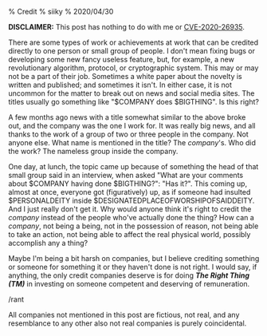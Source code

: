 % Credit
% siiky
% 2020/04/30

**DISCLAIMER:** This post has nothing to do with me or [CVE-2020-26935].

There are some types of work or achievements at work that can be credited
directly to one person or small group of people. I don't mean fixing bugs or
developing some new fancy useless feature, but, for example, a new
revolutionary algorithm, protocol, or cryptographic system. This may or may not
be a part of their job. Sometimes a white paper about the novelty is written
and published; and sometimes it isn't. In either case, it is not uncommon for
the matter to break out on news and social media sites. The titles usually go
something like "$COMPANY does $BIGTHING". Is this right?

A few months ago news with a title somewhat similar to the above broke out, and
the company was the one I work for. It was really big news, and all thanks to
the work of a group of two or three people in the company. Not anyone else.
What name is mentioned in the title? The _company_'s. Who did the work? The
nameless group inside the company.

One day, at lunch, the topic came up because of something the head of that
small group said in an interview, when asked "What are your comments about
$COMPANY having done $BIGTHING?": "Has it?". This coming up, almost at once,
everyone got (figuratively) up, as if someone had insulted $PERSONALDEITY
inside $DESIGNATEDPLACEOFWORSHIPOFSAIDDEITY. And I just really don't get it.
Why would anyone think it's right to credit the _company_ instead of the people
who've actually done the thing? How can a _company_, not being a being, not in
the possession of reason, not being able to take an action, not being able to
affect the real physical world, possibly accomplish any a thing?

Maybe I'm being a bit harsh on companies, but I believe crediting something or
someone for something it or they haven't done is not right. I would say, if
anything, the only credit companies deserve is for doing _**The Right Thing
(TM)**_ in investing on someone competent and deserving of remuneration.

/rant

All companies not mentioned in this post are fictious, not real, and any
resemblance to any other also not real companies is purely coincidental.

[CVE-2020-26935]: CVE-2020-26935.html
